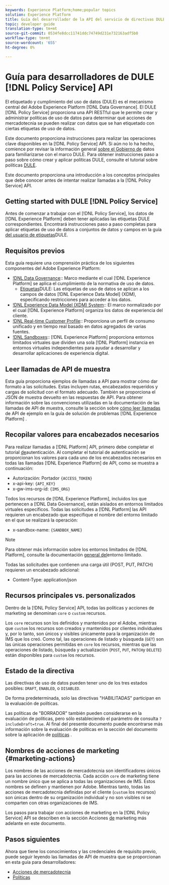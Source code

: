 ```yaml
---
keywords: Experience Platform;home;popular topics
solution: Experience Platform
title: Guía del desarrollador de la API del servicio de directivas DULE
topic: developer guide
translation-type: tm+mt
source-git-commit: 0534fe8dcc11741ddc74749d231e732163adf5b0
workflow-type: tm+mt
source-wordcount: '655'
ht-degree: 0%

---
```



# Guía para desarrolladores de DULE [!DNL Policy Service] API

El etiquetado y cumplimiento del uso de datos (DULE) es el mecanismo central del Adobe Experience Platform [!DNL Data Governance]. El DULE [!DNL Policy Service] proporciona una API RESTful que le permite crear y administrar políticas de uso de datos para determinar qué acciones de mercadotecnia se pueden realizar con datos que se han etiquetado con ciertas etiquetas de uso de datos.

Este documento proporciona instrucciones para realizar las operaciones clave disponibles en la [!DNL Policy Service] API. Si aún no lo ha hecho, comience por revisar la información general [sobre el Gobierno de](../home.md) datos para familiarizarse con el marco DULE. Para obtener instrucciones paso a paso sobre cómo crear y aplicar políticas DULE, consulte el tutorial sobre políticas [DULE](../policies/create.md).

Este documento proporciona una introducción a los conceptos principales que debe conocer antes de intentar realizar llamadas a la [!DNL Policy Service] API.

## Getting started with DULE [!DNL Policy Service]

Antes de comenzar a trabajar con el [!DNL Policy Service], los datos de [!DNL Experience Platform] deben tener aplicadas las etiquetas DULE correspondientes. Encontrará instrucciones paso a paso completas para aplicar etiquetas de uso de datos a conjuntos de datos y campos en la guía [del usuario de etiquetas](../labels/user-guide.md)DULE.

## Requisitos previos

Esta guía requiere una comprensión práctica de los siguientes componentes del Adobe Experience Platform:

* [!DNL Data Governance](../home.md):: Marco mediante el cual [!DNL Experience Platform] se aplica el cumplimiento de la normativa de uso de datos.
   * [Etiquetas](../labels/overview.md)DULE: Las etiquetas de uso de datos se aplican a los campos de datos [!DNL Experience Data Model] (XDM), especificando restricciones para acceder a los datos.
* [!DNL Experience Data Model (XDM) System](../../xdm/home.md):: El marco normalizado por el cual [!DNL Experience Platform] organiza los datos de experiencia del cliente.
* [!DNL Real-time Customer Profile](../../profile/home.md):: Proporciona un perfil de consumo unificado y en tiempo real basado en datos agregados de varias fuentes.
* [!DNL Sandboxes](../../sandboxes/home.md):: [!DNL Experience Platform] proporciona entornos limitados virtuales que dividen una sola [!DNL Platform] instancia en entornos virtuales independientes para ayudar a desarrollar y desarrollar aplicaciones de experiencia digital.

## Leer llamadas de API de muestra

Esta guía proporciona ejemplos de llamadas a API para mostrar cómo dar formato a las solicitudes. Estas incluyen rutas, encabezados requeridos y cargas de solicitud con el formato adecuado. También se proporciona el JSON de muestra devuelto en las respuestas de API. Para obtener información sobre las convenciones utilizadas en la documentación de las llamadas de API de muestra, consulte la sección sobre [cómo leer llamadas](../../landing/troubleshooting.md#how-do-i-format-an-api-request) de API de ejemplo en la guía de solución de problemas [!DNL Experience Platform] .

## Recopilar valores para encabezados necesarios

Para realizar llamadas a [!DNL Platform] API, primero debe completar el tutorial [de](../../tutorials/authentication.md)autenticación. Al completar el tutorial de autenticación se proporcionan los valores para cada uno de los encabezados necesarios en todas las llamadas [!DNL Experience Platform] de API, como se muestra a continuación:

* Autorización: Portador `{ACCESS_TOKEN}`
* x-api-key: `{API_KEY}`
* x-gw-ims-org-id: `{IMS_ORG}`

Todos los recursos de [!DNL Experience Platform], incluidos los que pertenecen a [!DNL Data Governance], están aislados en entornos limitados virtuales específicos. Todas las solicitudes a [!DNL Platform] las API requieren un encabezado que especifique el nombre del entorno limitado en el que se realizará la operación:

* x-sandbox-name: `{SANDBOX_NAME}`

>[!NOTE]
>
>Para obtener más información sobre los entornos limitados de [!DNL Platform], consulte la documentación [general del](../../sandboxes/home.md)entorno limitado.

Todas las solicitudes que contienen una carga útil (POST, PUT, PATCH) requieren un encabezado adicional:

* Content-Type: application/json

## Recursos principales vs. personalizados

Dentro de la [!DNL Policy Service] API, todas las políticas y acciones de marketing se denominan `core` o `custom` recursos.

Los `core` recursos son los definidos y mantenidos por el Adobe, mientras que `custom` los recursos son creados y mantenidos por clientes individuales y, por lo tanto, son únicos y visibles únicamente para la organización de IMS que los creó. Como tal, las operaciones de listado y búsqueda (`GET`) son las únicas operaciones permitidas en `core` los recursos, mientras que las operaciones de listado, búsqueda y actualización (`POST`, `PUT`, `PATCH`y `DELETE`) están disponibles para `custom` los recursos.

## Estado de la directiva

Las directivas de uso de datos pueden tener uno de los tres estados posibles: `DRAFT`, `ENABLED`, o `DISABLED`.

De forma predeterminada, solo las directivas &quot;HABILITADAS&quot; participan en la evaluación de políticas.

Las políticas de &quot;BORRADOR&quot; también pueden considerarse en la evaluación de políticas, pero sólo estableciendo el parámetro de consulta `?includeDraft=true`. Al final del presente documento puede encontrarse más información sobre la evaluación de políticas en la sección del documento sobre la aplicación de [políticas](../enforcement/overview.md) .

## Nombres de acciones de marketing {#marketing-actions}

Los nombres de las acciones de mercadotecnia son identificadores únicos para las acciones de mercadotecnia. Cada acción `core` de marketing tiene un nombre único que se aplica a todas las organizaciones de IMS. Estos nombres se definen y mantienen por Adobe. Mientras tanto, todas las acciones de mercadotecnia definidas por el cliente (`custom` los recursos) son únicas dentro de su organización individual y no son visibles ni se comparten con otras organizaciones de IMS.

Los pasos para trabajar con acciones de marketing en la [!DNL Policy Service] API se describen en la sección Acciones [de](#marketing-actions) marketing más adelante en este documento.

## Pasos siguientes

Ahora que tiene los conocimientos y las credenciales de requisito previo, puede seguir leyendo las llamadas de API de muestra que se proporcionan en esta guía para desarrolladores:

* [Acciones de mercadotecnia](marketing-actions.md)
* [Políticas](policies.md)